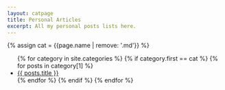 ```yaml
---
layout: catpage
title: Personal Articles
excerpt: All my personal posts lists here.
---
```

{% assign cat = {{page.name | remove: '.md'}} %}
<ul class="list-none">
{% for category in site.categories %}
{% if category.first == cat %}
{% for posts in category[1] %}
<li><a class="post-link" href="{{ posts.url }}">{{ posts.title }}</a></li>
{% endfor %}
{% endif %}
{% endfor %}
</ul>


